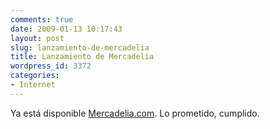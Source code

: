 ```yaml
---
comments: true
date: 2009-01-13 10:17:43
layout: post
slug: lanzamiento-de-mercadelia
title: Lanzamiento de Mercadelia
wordpress_id: 3372
categories:
- Internet
---
```


Ya está disponible [Mercadelia.com](http://www.mercadelia.com). Lo prometido, cumplido.
